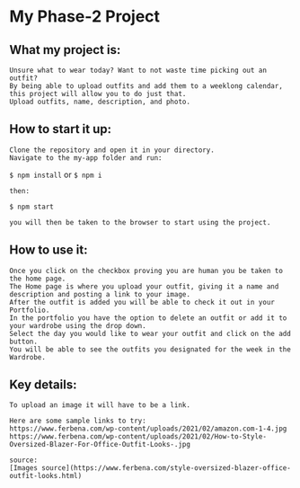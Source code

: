 # My Phase-2 Project

## What my project is:
    Unsure what to wear today? Want to not waste time picking out an outfit? 
    By being able to upload outfits and add them to a weeklong calendar, this project will allow you to do just that.
    Upload outfits, name, description, and photo. 

## How to start it up:
    Clone the repository and open it in your directory. 
    Navigate to the my-app folder and run:
   `$ npm install` or `$ npm i`

    then:
   `$ npm start` 

    you will then be taken to the browser to start using the project.

## How to use it:
    Once you click on the checkbox proving you are human you be taken to the home page.
    The Home page is where you upload your outfit, giving it a name and description and posting a link to your image.
    After the outfit is added you will be able to check it out in your Portfolio.
    In the portfolio you have the option to delete an outfit or add it to your wardrobe using the drop down.
    Select the day you would like to wear your outfit and click on the add button.
    You will be able to see the outfits you designated for the week in the Wardrobe.

## Key details:
    To upload an image it will have to be a link.
    
    Here are some sample links to try:
    https://www.ferbena.com/wp-content/uploads/2021/02/amazon.com-1-4.jpg
    https://www.ferbena.com/wp-content/uploads/2021/02/How-to-Style-Oversized-Blazer-For-Office-Outfit-Looks-.jpg

    source:
    [Images source](https://www.ferbena.com/style-oversized-blazer-office-outfit-looks.html)























